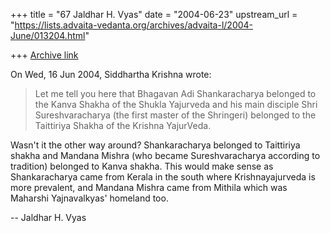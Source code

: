 +++
title = "67 Jaldhar H. Vyas"
date = "2004-06-23"
upstream_url = "https://lists.advaita-vedanta.org/archives/advaita-l/2004-June/013204.html"

+++
[Archive link](https://lists.advaita-vedanta.org/archives/advaita-l/2004-June/013204.html)

On Wed, 16 Jun 2004, Siddhartha Krishna wrote:

> Let me tell you here that Bhagavan Adi Shankaracharya belonged to the Kanva
> Shakha of the Shukla Yajurveda and his main disciple Shri Sureshvaracharya
> (the first master of the Shringeri) belonged to the Taittiriya Shakha of the
> Krishna YajurVeda.

Wasn't it the other way around?  Shankaracharya belonged to Taittiriya
shakha and Mandana Mishra (who became Sureshvaracharya according to
tradition) belonged to Kanva shakha.  This would make sense as
Shankaracharya came from Kerala in the south where Krishnayajurveda is
more prevalent, and Mandana Mishra came from Mithila which was Maharshi
Yajnavalkyas' homeland too.

-- 
Jaldhar H. Vyas <jaldhar at braincells.com>

